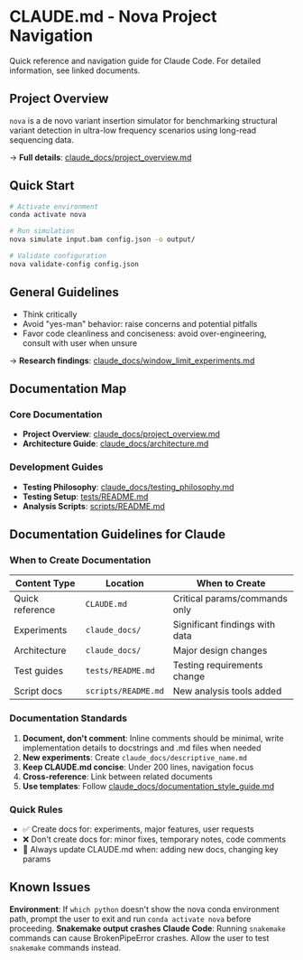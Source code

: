 # CLAUDE.md - Nova Project Navigation

Quick reference and navigation guide for Claude Code. For detailed information, see linked documents.

## Project Overview

`nova` is a de novo variant insertion simulator for benchmarking structural variant detection in ultra-low frequency scenarios using long-read sequencing data.

→ **Full details**: [claude_docs/project_overview.md](claude_docs/project_overview.md)

## Quick Start

```bash
# Activate environment
conda activate nova

# Run simulation
nova simulate input.bam config.json -o output/

# Validate configuration
nova validate-config config.json
```

## General Guidelines

- Think critically
- Avoid "yes-man" behavior: raise concerns and potential pitfalls
- Favor code cleanliness and conciseness: avoid over-engineering, consult with user when unsure

→ **Research findings**: [claude_docs/window_limit_experiments.md](claude_docs/window_limit_experiments.md)

## Documentation Map

### Core Documentation
- **Project Overview**: [claude_docs/project_overview.md](claude_docs/project_overview.md)
- **Architecture Guide**: [claude_docs/architecture.md](claude_docs/architecture.md)

### Development Guides
- **Testing Philosophy**: [claude_docs/testing_philosophy.md](claude_docs/testing_philosophy.md)
- **Testing Setup**: [tests/README.md](tests/README.md)
- **Analysis Scripts**: [scripts/README.md](scripts/README.md)

## Documentation Guidelines for Claude

### When to Create Documentation

| Content Type | Location | When to Create |
|-------------|----------|----------------|
| Quick reference | `CLAUDE.md` | Critical params/commands only |
| Experiments | `claude_docs/` | Significant findings with data |
| Architecture | `claude_docs/` | Major design changes |
| Test guides | `tests/README.md` | Testing requirements change |
| Script docs | `scripts/README.md` | New analysis tools added |

### Documentation Standards

1. **Document, don't comment**: Inline comments should be minimal, write implementation details to docstrings and .md files when needed
2. **New experiments**: Create `claude_docs/descriptive_name.md`
3. **Keep CLAUDE.md concise**: Under 200 lines, navigation focus
4. **Cross-reference**: Link between related documents
5. **Use templates**: Follow [claude_docs/documentation_style_guide.md](claude_docs/documentation_style_guide.md)

### Quick Rules
- ✅ Create docs for: experiments, major features, user requests
- ❌ Don't create docs for: minor fixes, temporary notes, code comments
- 📝 Always update CLAUDE.md when: adding new docs, changing key params

## Known Issues
**Environment**: If `which python` doesn't show the nova conda environment path, prompt the user to exit and run `conda activate nova` before proceeding.
**Snakemake output crashes Claude Code**: Running `snakemake` commands can cause BrokenPipeError crashes. Allow the user to test `snakemake` commands instead.